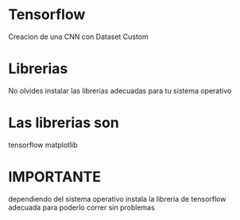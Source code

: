 # Tensorflow
Creacion de una CNN con Dataset Custom

# Librerias
No olvides instalar las librerias adecuadas para tu sistema operativo

# Las librerias son
tensorflow
matplotlib

# IMPORTANTE
dependiendo del sistema operativo instala la libreria de tensorflow adecuada para poderlo correr sin problemas